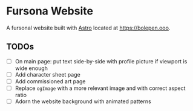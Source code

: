 # Fursona Website 

A fursonal website built with [Astro](https://astro.build) located at https://bolepen.ooo.


## TODOs

- [ ] On main page: put text side-by-side with profile picture if viewport is wide enough
- [ ] Add character sheet page
- [ ] Add commissioned art page
- [ ] Replace `ogImage` with a more relevant image and with correct aspect ratio
- [ ] Adorn the website background with animated patterns
